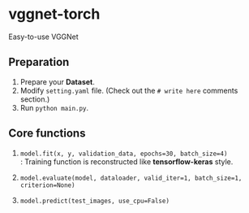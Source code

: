 # vggnet-torch
Easy-to-use VGGNet


## Preparation
1) Prepare your **Dataset**.
2) Modify ``setting.yaml`` file. (Check out the `# write here` comments section.)
3) Run ``python main.py``.


## Core functions
1) ``model.fit(x, y, validation_data, epochs=30, batch_size=4)``   
    : Training function is reconstructed like **tensorflow-keras** style.
  
2) ``model.evaluate(model, dataloader, valid_iter=1, batch_size=1, criterion=None)``

3) ``model.predict(test_images, use_cpu=False)``

